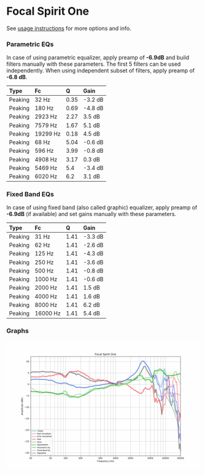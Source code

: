 # Focal Spirit One
See [usage instructions](https://github.com/jaakkopasanen/AutoEq#usage) for more options and info.

### Parametric EQs
In case of using parametric equalizer, apply preamp of **-6.9dB** and build filters manually
with these parameters. The first 5 filters can be used independently.
When using independent subset of filters, apply preamp of **-6.8 dB**.

| Type    | Fc       |    Q | Gain    |
|:--------|:---------|:-----|:--------|
| Peaking | 32 Hz    | 0.35 | -3.2 dB |
| Peaking | 180 Hz   | 0.69 | -4.8 dB |
| Peaking | 2923 Hz  | 2.27 | 3.5 dB  |
| Peaking | 7579 Hz  | 1.67 | 5.1 dB  |
| Peaking | 19299 Hz | 0.18 | 4.5 dB  |
| Peaking | 68 Hz    | 5.04 | -0.6 dB |
| Peaking | 596 Hz   | 3.99 | -0.8 dB |
| Peaking | 4908 Hz  | 3.17 | 0.3 dB  |
| Peaking | 5469 Hz  | 5.4  | -3.4 dB |
| Peaking | 6020 Hz  | 6.2  | 3.1 dB  |

### Fixed Band EQs
In case of using fixed band (also called graphic) equalizer, apply preamp of **-6.9dB**
(if available) and set gains manually with these parameters.

| Type    | Fc       |    Q | Gain    |
|:--------|:---------|:-----|:--------|
| Peaking | 31 Hz    | 1.41 | -3.3 dB |
| Peaking | 62 Hz    | 1.41 | -2.6 dB |
| Peaking | 125 Hz   | 1.41 | -4.3 dB |
| Peaking | 250 Hz   | 1.41 | -3.6 dB |
| Peaking | 500 Hz   | 1.41 | -0.8 dB |
| Peaking | 1000 Hz  | 1.41 | -0.6 dB |
| Peaking | 2000 Hz  | 1.41 | 1.5 dB  |
| Peaking | 4000 Hz  | 1.41 | 1.6 dB  |
| Peaking | 8000 Hz  | 1.41 | 6.2 dB  |
| Peaking | 16000 Hz | 1.41 | 5.4 dB  |

### Graphs
![](./Focal%20Spirit%20One.png)